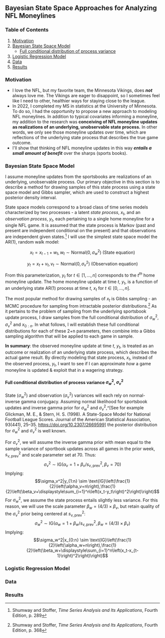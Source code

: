 ## Bayesian State Space Approaches for Analyzing NFL Moneylines

### Table of Contents
1. [Motivation](#Motivation)
2. [Bayesian State Space Model](#BSSM)
    * [Full conditional distribution of process variance](#proc_var)
4. [Logistic Regression Model](#logit)
5. [Data](#data)
6. [Results](#results)

### Motivation <a name="Motivation"></a>

* I love the NFL, but my favorite team, the Minnesota Vikings, does ***not*** always love me. The Vikings are eager to disappoint, so I sometimes feel like I need to other, healthier ways for staying close to the league. 
* In 2022, I completed my MS in statistics at the University of Minnesota. To do so, I had the opportunity to propose a new approach to modeling NFL moneylines. In addition to typical covariates informing a moneyline, my addition to the research was **conceiving of NFL moneyline updates as realizations of an underlying, unobservable state process.** In other words, we only see those moneyline updates over time, which are reflections of the underlying state process that describes the true game outcome.
* I'll show that thinking of NFL moneyline updates in this way ***entails a small amount of benefit*** over the sharps (sports books).

### Bayesian State Space Model <a name="BSSM"></a>

I assume moneyline updates from the sportsbooks are realizations of an underlying, unobservable process. Our primary objective in this section is to describe a method for drawing samples of this state process using a state space model and Gibbs sampler, which are used to construct a highest posterior density interval.

State space models correspond to a broad class of time series models characterized by two processes - a latent *state process*, $x_t$, and an *observation process*, $y_t$, each pertaining to a single home moneyline for a single NFL game. It is assumed that the state process is Markov (past and present are independent conditional on the present) and that observations are independent given states.[^fn] I will use the simplest state space model the AR(1), random walk model:

[^fn]: Shumway and Stoffer, *Time Series Analysis and Its Applications*, Fourth Edition, p. 289

$$x_t = x_{t-1}+w_t, w_t \sim \text{Normal}\left(0,\sigma_w^2\right) \text{ (State equation)}$$

$$y_t= x_t + v_t, v_t \sim \text{Normal}\left(0,\sigma_v^2\right) \text{ (Observation equation)}$$

From this parameterization, $y_t$ for $t\in \left[1,\dots,n\right]$ corresponds to the $t^{th}$ home moneyline update. The home moneyline update at time $t$, $y_t$, is a function of an underlying state AR(1) process at time $t$, $x_t$ for $t \in \left[0,\dots,n\right]$.

The most popular method for drawing samples of $x_t$ is Gibbs sampling - an MCMC procedure for sampling from intractable posterior distributions.[^fn2] As it pertains to the problem of sampling from the underlying sportsbook update process, I draw samples from the full conditional distribution of $\sigma_w^2$, $\sigma_v^2$ and $x_{0:n}$. In what follows, I will establish these full conditional distributions for each of these 2+n parameters, then combine into a Gibbs sampling algorithm that will be applied to each game in sample.

[^fn2]: Shumway and Stoffer, *Time Series Analysis and Its Applications*, Fourth Edition, p. 368

**In summary**: the observed moneyline update at time $t$, $y_t$, is treated as an outcome or realization of an underlying state process, which describes the actual game result. By directly modeling that state process, $x_t$, instead of the observed process, $y_t$, I want to see if I can approximate *how* a game moneyline is updated & exploit that in a wagering strategy.

#### Full conditional distribution of process variance $\sigma_w^2$, $\sigma_v^2$ <a name="proc_var"></a>

State ($\sigma_w^2$) and observation ($\sigma_v^2$) variances will each rely on normal-inverse gamma conjugacy. Assuming normal likelihood for sportsbook updates and inverse gamma prior for $\sigma_w^2$ and $\sigma_v^2$,^[See for example Glickman, M. E., & Stern, H. S. (1998). A State-Space Model for National Football League Scores. Journal of the American Statistical Association, 93(441), 25–35. https://doi.org/10.2307/2669599] the posterior distribution for $\sigma_w^2$ and $\sigma_v^2$ is well known.

For $\sigma_v^2$, we will assume the inverse gamma prior with mean equal to the sample variance of sportbook updates across all games in the prior week, $s_{v,\text{prev}}^2$ and scale parameter set at 70. Thus:
$$\sigma_v^2 \sim \text{IG}\left(\alpha_v=1+\beta_v/s_{v,\text{prev}}^2,\beta_v=70\right)$$
Implying:
$$\sigma_v^2|y_{1:n} \sim \text{IG}\left(\frac{1}{2}\left(\alpha_v+n\right),\frac{1}{2}\left(\beta_v+\displaystyle\sum_{i=1}^n\left(x_t-y_t\right)^2\right)\right)$$
For $\sigma_w^2$, we assume the state process entails slightly less variance. For this reason, we will use the scale parameter $\beta_w=(4/3)\times\beta_v$, but retain quality of the $\sigma_v^2$ prior being centered at $s^2_{v,\text{prev}}$:
$$\sigma_w^2 \sim \text{IG}\left(\alpha_w=1+\beta_w/s^2_{v,\text{prev}},\beta_w=(4/3)\times\beta_v\right)$$
Implying:
$$\sigma_w^2|x_{0:n} \sim \text{IG}\left(\frac{1}{2}\left(\alpha_w+n\right),\frac{1}{2}\left(\beta_w+\displaystyle\sum_{i=1}^n\left(x_t-x_{t-1}\right)^2\right)\right)$$


### Logistic Regression Model <a name="logit"></a>


### Data <a name="data"></a>


### Results <a name="results"></a>
